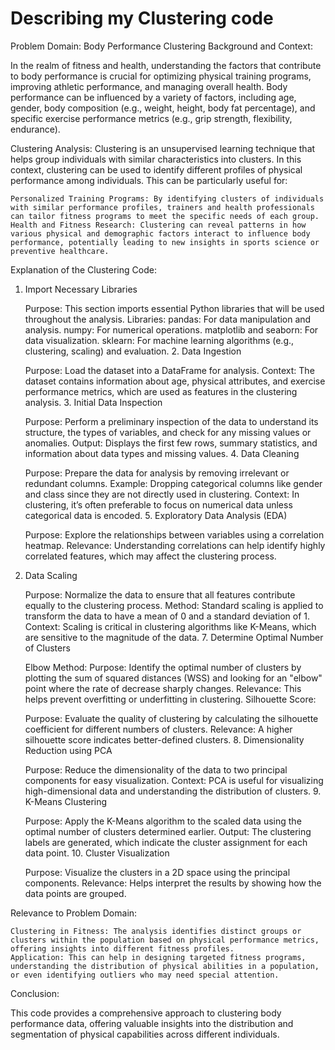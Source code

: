 # Describing my Clustering code
Problem Domain: Body Performance Clustering
Background and Context:

In the realm of fitness and health, understanding the factors that contribute to body performance is crucial for optimizing physical training programs, improving athletic performance, and managing overall health. Body performance can be influenced by a variety of factors, including age, gender, body composition (e.g., weight, height, body fat percentage), and specific exercise performance metrics (e.g., grip strength, flexibility, endurance).

Clustering Analysis:
Clustering is an unsupervised learning technique that helps group individuals with similar characteristics into clusters. In this context, clustering can be used to identify different profiles of physical performance among individuals. This can be particularly useful for:

    Personalized Training Programs: By identifying clusters of individuals with similar performance profiles, trainers and health professionals can tailor fitness programs to meet the specific needs of each group.
    Health and Fitness Research: Clustering can reveal patterns in how various physical and demographic factors interact to influence body performance, potentially leading to new insights in sports science or preventive healthcare.

Explanation of the Clustering Code:
1. Import Necessary Libraries

    Purpose: This section imports essential Python libraries that will be used throughout the analysis.
    Libraries:
        pandas: For data manipulation and analysis.
        numpy: For numerical operations.
        matplotlib and seaborn: For data visualization.
        sklearn: For machine learning algorithms (e.g., clustering, scaling) and evaluation.
   2. Data Ingestion

    Purpose: Load the dataset into a DataFrame for analysis.
    Context: The dataset contains information about age, physical attributes, and exercise performance metrics, which are used as features in the clustering analysis.
   3. Initial Data Inspection

    Purpose: Perform a preliminary inspection of the data to understand its structure, the types of variables, and check for any missing values or anomalies.
    Output: Displays the first few rows, summary statistics, and information about data types and missing values.
   4. Data Cleaning

    Purpose: Prepare the data for analysis by removing irrelevant or redundant columns.
    Example: Dropping categorical columns like gender and class since they are not directly used in clustering.
    Context: In clustering, it’s often preferable to focus on numerical data unless categorical data is encoded.
   5. Exploratory Data Analysis (EDA)

    Purpose: Explore the relationships between variables using a correlation heatmap.
    Relevance: Understanding correlations can help identify highly correlated features, which may affect the clustering process.

6. Data Scaling

    Purpose: Normalize the data to ensure that all features contribute equally to the clustering process.
    Method: Standard scaling is applied to transform the data to have a mean of 0 and a standard deviation of 1.
    Context: Scaling is critical in clustering algorithms like K-Means, which are sensitive to the magnitude of the data.
   7. Determine Optimal Number of Clusters

    Elbow Method:
        Purpose: Identify the optimal number of clusters by plotting the sum of squared distances (WSS) and looking for an "elbow" point where the rate of decrease sharply changes.
        Relevance: This helps prevent overfitting or underfitting in clustering.
   Silhouette Score:

    Purpose: Evaluate the quality of clustering by calculating the silhouette coefficient for different numbers of clusters.
    Relevance: A higher silhouette score indicates better-defined clusters.
   8. Dimensionality Reduction using PCA

    Purpose: Reduce the dimensionality of the data to two principal components for easy visualization.
    Context: PCA is useful for visualizing high-dimensional data and understanding the distribution of clusters.
   9. K-Means Clustering

    Purpose: Apply the K-Means algorithm to the scaled data using the optimal number of clusters determined earlier.
    Output: The clustering labels are generated, which indicate the cluster assignment for each data point.
   10. Cluster Visualization

    Purpose: Visualize the clusters in a 2D space using the principal components.
    Relevance: Helps interpret the results by showing how the data points are grouped.

Relevance to Problem Domain:

    Clustering in Fitness: The analysis identifies distinct groups or clusters within the population based on physical performance metrics, offering insights into different fitness profiles.
    Application: This can help in designing targeted fitness programs, understanding the distribution of physical abilities in a population, or even identifying outliers who may need special attention.

Conclusion:

This code provides a comprehensive approach to clustering body performance data, offering valuable insights into the distribution and segmentation of physical capabilities across different individuals.
